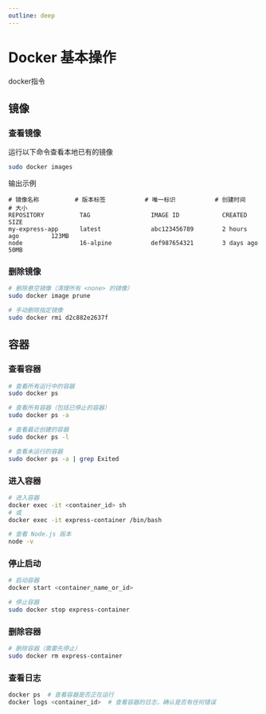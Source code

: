 ```yaml
---
outline: deep
---
```


# Docker 基本操作
docker指令
## 镜像
### 查看镜像
运行以下命令查看本地已有的镜像
```bash
sudo docker images
```
输出示例
```
# 镜像名称          # 版本标签           # 唯一标识           # 创建时间           # 大小
REPOSITORY          TAG                 IMAGE ID            CREATED             SIZE
my-express-app      latest              abc123456789        2 hours ago         123MB
node                16-alpine           def987654321        3 days ago          50MB
```
### 删除镜像
```bash
# 删除悬空镜像（清理所有 <none> 的镜像）
sudo docker image prune

# 手动删除指定镜像
sudo docker rmi d2c882e2637f
```

## 容器
### 查看容器
```bash
# 查看所有运行中的容器
sudo docker ps

# 查看所有容器（包括已停止的容器）
sudo docker ps -a

# 查看最近创建的容器
sudo docker ps -l

# 查看未运行的容器
sudo docker ps -a | grep Exited
```

### 进入容器
```bash
# 进入容器
docker exec -it <container_id> sh
# 或
docker exec -it express-container /bin/bash

# 查看 Node.js 版本
node -v
```


### 停止启动
```bash
# 启动容器
docker start <container_name_or_id>

# 停止容器
sudo docker stop express-container
```
### 删除容器
```bash
# 删除容器（需要先停止）
sudo docker rm express-container
```
### 查看日志
```bash
docker ps  # 查看容器是否正在运行
docker logs <container_id>  # 查看容器的日志，确认是否有任何错误
```

